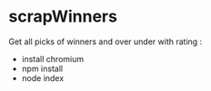 # scrapWinners
Get all picks of winners and over under with rating :
  - install chromium
  - npm install
  - node index
